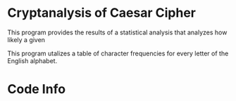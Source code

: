 # Cryptanalysis of Caesar Cipher

This program provides the results of a statistical analysis that analyzes how likely a given 

This program utalizes a table of character frequencies for every letter of the English alphabet. 

# Code Info
